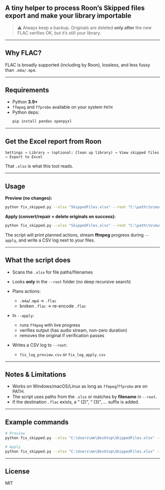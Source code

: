 ## A tiny helper to process Roon’s **Skipped files** export and make your library importable

> ⚠️ Always keep a backup. Originals are deleted **only after** the new FLAC verifies OK, but it’s still your library.

---

## Why FLAC?

FLAC is broadly supported (including by Roon), lossless, and less fussy than `.m4a/.mp4`.

---

## Requirements

- Python **3.9+**
- `ffmpeg` and `ffprobe` available on your system `PATH`
- Python deps:
  ```bash
  pip install pandas openpyxl

---

## Get the Excel report from Roon

`Settings → Library → (optional: Clean up library) → View skipped files → Export to Excel`

That `.xlsx` is what this tool reads.

---

## Usage

**Preview (no changes):**

```bash
python fix_skipped.py --xlsx "SkippedFiles.xlsx" --root "C:\path\to\music\folder"
```

**Apply (convert/repair + delete originals on success):**

```bash
python fix_skipped.py --xlsx "SkippedFiles.xlsx" --root "C:\path\to\music\folder" --apply
```

The script will print planned actions, stream **ffmpeg** progress during `--apply`, and write a CSV log next to your files.

---

## What the script does

* Scans the `.xlsx` for file paths/filenames
* Looks **only** in the `--root` folder (no deep recursive search)
* Plans actions:

  * `.m4a`/`.mp4` → `.flac`
  * broken `.flac` → re-encode `.flac`
* In `--apply`:

  * runs `ffmpeg` with live progress
  * verifies output (has audio stream, non-zero duration)
  * removes the original if verification passes
* Writes a CSV log to `--root`:

  * `fix_log_preview.csv` or `fix_log_apply.csv`

---

## Notes & Limitations

* Works on Windows/macOS/Linux as long as `ffmpeg`/`ffprobe` are on PATH.
* The script uses paths from the `.xlsx` or matches by **filename** in `--root`.
* If the destination `.flac` exists, a “ (2)”, “ (3)”, … suffix is added.

---

## Example commands

```bash
# Preview
python fix_skipped.py --xlsx "C:\Users\me\Desktop\SkippedFiles.xlsx" --root "D:\Music\Inbox"

# Apply
python fix_skipped.py --xlsx "C:\Users\me\Desktop\SkippedFiles.xlsx" --root "D:\Music\Inbox" --apply
```

---

## License

MIT
